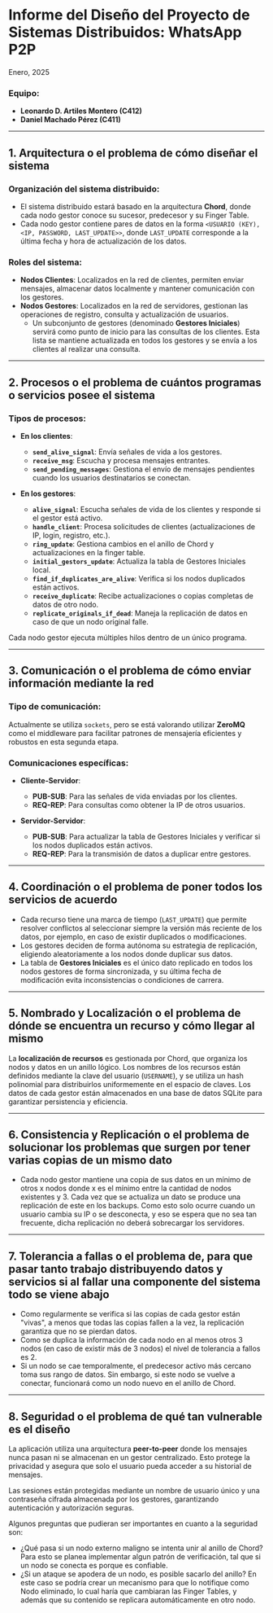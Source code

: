 # Informe del Diseño del Proyecto de Sistemas Distribuidos: WhatsApp P2P

Enero, 2025

### Equipo:

- **Leonardo D. Artiles Montero (C412)**
- **Daniel Machado Pérez (C411)**

---

## 1. Arquitectura o el problema de cómo diseñar el sistema

### Organización del sistema distribuido:

- El sistema distribuido estará basado en la arquitectura **Chord**, donde cada nodo gestor conoce su sucesor, predecesor y su Finger Table.
- Cada nodo gestor contiene pares de datos en la forma `<USUARIO (KEY), <IP, PASSWORD, LAST_UPDATE>>`, donde `LAST_UPDATE` corresponde a la última fecha y hora de actualización de los datos.

### Roles del sistema:

- **Nodos Clientes**: Localizados en la red de clientes, permiten enviar mensajes, almacenar datos localmente y mantener comunicación con los gestores.
- **Nodos Gestores**: Localizados en la red de servidores, gestionan las operaciones de registro, consulta y actualización de usuarios.
  - Un subconjunto de gestores (denominado **Gestores Iniciales**) servirá como punto de inicio para las consultas de los clientes. Esta lista se mantiene actualizada en todos los gestores y se envía a los clientes al realizar una consulta.

---

## 2. Procesos o el problema de cuántos programas o servicios posee el sistema

### Tipos de procesos:

- **En los clientes**:

  - **`send_alive_signal`**: Envía señales de vida a los gestores.
  - **`receive_msg`**: Escucha y procesa mensajes entrantes.
  - **`send_pending_messages`**: Gestiona el envío de mensajes pendientes cuando los usuarios destinatarios se conectan.
- **En los gestores**:

  - **`alive_signal`**: Escucha señales de vida de los clientes y responde si el gestor está activo.
  - **`handle_client`**: Procesa solicitudes de clientes (actualizaciones de IP, login, registro, etc.).
  - **`ring_update`**: Gestiona cambios en el anillo de Chord y actualizaciones en la finger table.
  - **`initial_gestors_update`**: Actualiza la tabla de Gestores Iniciales local.
  - **`find_if_duplicates_are_alive`**: Verifica si los nodos duplicados están activos.
  - **`receive_duplicate`**: Recibe actualizaciones o copias completas de datos de otro nodo.
  - **`replicate_originals_if_dead`**: Maneja la replicación de datos en caso de que un nodo original falle.

Cada nodo gestor ejecuta múltiples hilos dentro de un único programa.

---

## 3. Comunicación o el problema de cómo enviar información mediante la red

### Tipo de comunicación:

Actualmente se utiliza `sockets`, pero se está valorando utilizar **ZeroMQ** como el middleware para facilitar patrones de mensajería eficientes y robustos en esta segunda etapa.

### Comunicaciones específicas:

- **Cliente-Servidor**:

  - **PUB-SUB**: Para las señales de vida enviadas por los clientes.
  - **REQ-REP**: Para consultas como obtener la IP de otros usuarios.
- **Servidor-Servidor**:

  - **PUB-SUB**: Para actualizar la tabla de Gestores Iniciales y verificar si los nodos duplicados están activos.
  - **REQ-REP**: Para la transmisión de datos a duplicar entre gestores.

---

## 4. Coordinación o el problema de poner todos los servicios de acuerdo

- Cada recurso tiene una marca de tiempo (`LAST_UPDATE`) que permite resolver conflictos al seleccionar siempre la versión más reciente de los datos, por ejemplo, en caso de existir duplicados o modificaciones.
- Los gestores deciden de forma autónoma su estrategia de replicación, eligiendo aleatoriamente a los nodos donde duplicar sus datos.
- La tabla de **Gestores Iniciales** es el único dato replicado en todos los nodos gestores de forma sincronizada, y su última fecha de modificación evita inconsistencias o condiciones de carrera.

---

## 5. Nombrado y Localización o el problema de dónde se encuentra un recurso y cómo llegar al mismo

La **localización de recursos** es gestionada por Chord, que organiza los nodos y datos en un anillo lógico. Los nombres de los recursos están definidos mediante la clave del usuario (`USERNAME`), y se utiliza un hash polinomial para distribuirlos uniformemente en el espacio de claves. Los datos de cada gestor están almacenados en una base de datos SQLite para garantizar persistencia y eficiencia.

---

## 6. Consistencia y Replicación o el problema de solucionar los problemas que surgen por tener varias copias de un mismo dato

- Cada nodo gestor mantiene una copia de sus datos en un mínimo de otros x nodos donde x es el mínimo entre la cantidad de nodos existentes y 3. Cada vez que se actualiza un dato se produce una replicación de este en los backups. Como esto solo ocurre cuando un usuario cambia su IP o se desconecta, y eso se espera que no sea tan frecuente, dicha replicación no deberá sobrecargar los servidores.

---

## 7. Tolerancia a fallas o el problema de, para que pasar tanto trabajo distribuyendo datos y servicios si al fallar una componente del sistema todo se viene abajo

- Como regularmente se verifica si las copias de cada gestor están "vivas", a menos que todas las copias fallen a la vez, la replicación garantiza que no se pierdan datos.
- Como se duplica la información de cada nodo en al menos otros 3 nodos (en caso de existir más de 3 nodos) el nivel de tolerancia a fallos es 2.
- Si un nodo se cae temporalmente, el predecesor activo más cercano toma sus rango de datos. Sin embargo, si este nodo se vuelve a conectar, funcionará como un nodo nuevo en el anillo de Chord.

---

## 8. Seguridad o el problema de qué tan vulnerable es el diseño

La aplicación utiliza una arquitectura **peer-to-peer** donde los mensajes nunca pasan ni se almacenan en un gestor centralizado. Esto protege la privacidad y asegura que solo el usuario pueda acceder a su historial de mensajes.

Las sesiones están protegidas mediante un nombre de usuario único y una contraseña cifrada almacenada por los gestores, garantizando autenticación y autorización seguras.

Algunos preguntas que pudieran ser importantes en cuanto a la seguridad son:

- ¿Qué pasa si un nodo externo maligno se intenta unir al anillo de Chord? Para esto se planea implementar algun patrón de verificación, tal que si un nodo se conecta es porque es confiable.
- ¿Si un ataque se apodera de un nodo, es posible sacarlo del anillo? En este caso se podría crear un mecanismo para que lo notifique como Nodo eliminado, lo cual haría que cambiaran las Finger Tables, y además que su contenido se replicara automáticamente en otro nodo.
